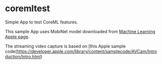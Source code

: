 # coremltest

Simple App to test CoreML features.

This sample App uses MobiNet model downloaded from [Machine Learning Apple page](https://developer.apple.com/machine-learning/).

The streaming video capture is based on [this Apple sample code(https://developer.apple.com/library/content/samplecode/AVCam/Introduction/Intro.html)

